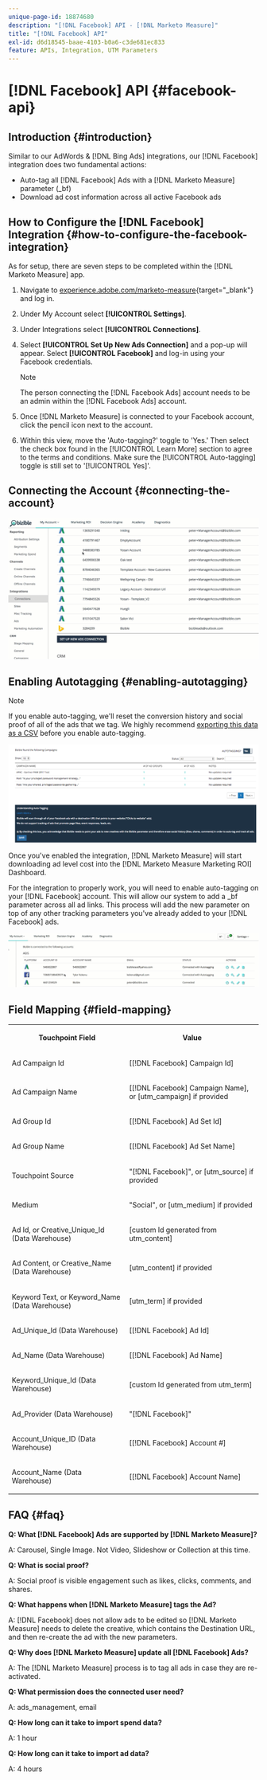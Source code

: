 ```yaml
---
unique-page-id: 18874680
description: "[!DNL Facebook] API - [!DNL Marketo Measure]"
title: "[!DNL Facebook] API"
exl-id: d6d18545-baae-4103-b0a6-c3de681ec833
feature: APIs, Integration, UTM Parameters
---
```

# [!DNL Facebook] API {#facebook-api}

## Introduction {#introduction}

Similar to our AdWords & [!DNL Bing Ads] integrations, our [!DNL Facebook] integration does two fundamental actions:

* Auto-tag all [!DNL Facebook] Ads with a [!DNL Marketo Measure] parameter (_bf)
* Download ad cost information across all active Facebook ads

## How to Configure the [!DNL Facebook] Integration {#how-to-configure-the-facebook-integration}

As for setup, there are seven steps to be completed within the [!DNL Marketo Measure] app.

1. Navigate to [experience.adobe.com/marketo-measure](https://experience.adobe.com/marketo-measure){target="_blank"} and log in.
1. Under My Account select **[!UICONTROL Settings]**.
1. Under Integrations select **[!UICONTROL Connections]**.
1. Select **[!UICONTROL Set Up New Ads Connection]** and a pop-up will appear. Select **[!UICONTROL Facebook]** and log-in using your Facebook credentials.

   >[!NOTE]
   >
   >The person connecting the [!DNL Facebook Ads] account needs to be an admin within the [!DNL Facebook Ads] account.

1. Once [!DNL Marketo Measure] is connected to your Facebook account, click the pencil icon next to the account.
1. Within this view, move the 'Auto-tagging?' toggle to 'Yes.' Then select the check box found in the [!UICONTROL Learn More] section to agree to the terms and conditions. Make sure the [!UICONTROL Auto-tagging] toggle is still set to '[!UICONTROL Yes]'.

## Connecting the Account {#connecting-the-account}

![](assets/1.gif)

## Enabling Autotagging {#enabling-autotagging}

>[!NOTE]
>
>If you enable auto-tagging, we'll reset the conversion history and social proof of all of the ads that we tag. We highly recommend [exporting this data as a CSV](https://www.facebook.com/business/help/205067636197240) before you enable auto-tagging.

![](assets/2-2.png)

Once you've enabled the integration, [!DNL Marketo Measure] will start downloading ad level cost into the [!DNL Marketo Measure Marketing ROI] Dashboard.

For the integration to properly work, you will need to enable auto-tagging on your [!DNL Facebook] account. This will allow our system to add a _bf parameter across all ad links. This process will add the new parameter on top of any other tracking parameters you've already added to your [!DNL Facebook] ads.

![](assets/3.gif)

## Field Mapping {#field-mapping}

<table> 
 <colgroup> 
  <col> 
  <col> 
 </colgroup> 
 <tbody> 
  <tr> 
   <th><p><strong>Touchpoint Field</strong></p></th> 
   <th><p><strong>Value</strong></p></th> 
  </tr> 
  <tr> 
   <td><p>Ad Campaign Id</p></td> 
   <td><p>[[!DNL Facebook] Campaign Id]</p></td> 
  </tr> 
  <tr> 
   <td><p>Ad Campaign Name </p></td> 
   <td><p>[[!DNL Facebook] Campaign Name], or [utm_campaign] if provided</p></td> 
  </tr> 
  <tr> 
   <td><p>Ad Group Id</p></td> 
   <td><p>[[!DNL Facebook] Ad Set Id]</p></td> 
  </tr> 
  <tr> 
   <td><p>Ad Group Name</p></td> 
   <td><p>[[!DNL Facebook] Ad Set Name]</p></td> 
  </tr> 
  <tr> 
   <td><p>Touchpoint Source</p></td> 
   <td><p>"[!DNL Facebook]", or [utm_source] if provided</p></td> 
  </tr> 
  <tr> 
   <td><p>Medium</p></td> 
   <td><p>"Social", or [utm_medium] if provided</p></td> 
  </tr> 
  <tr> 
   <td><p>Ad Id, or Creative_Unique_Id (Data Warehouse)</p></td> 
   <td><p>[custom Id generated from utm_content]</p></td> 
  </tr> 
  <tr> 
   <td><p>Ad Content, or Creative_Name (Data Warehouse)</p></td> 
   <td><p>[utm_content] if provided</p></td> 
  </tr> 
  <tr> 
   <td><p>Keyword Text, or Keyword_Name (Data Warehouse)</p></td> 
   <td><p>[utm_term] if provided</p></td> 
  </tr> 
  <tr> 
   <td><p>Ad_Unique_Id (Data Warehouse)</p></td> 
   <td><p>[[!DNL Facebook] Ad Id]</p></td> 
  </tr> 
  <tr> 
   <td><p>Ad_Name (Data Warehouse)</p></td> 
   <td><p>[[!DNL Facebook] Ad Name]</p></td> 
  </tr> 
  <tr> 
   <td><p>Keyword_Unique_Id (Data Warehouse)</p></td> 
   <td><p>[custom Id generated from utm_term]</p></td> 
  </tr> 
  <tr> 
   <td><p>Ad_Provider (Data Warehouse)</p></td> 
   <td><p>"[!DNL Facebook]"</p></td> 
  </tr> 
  <tr> 
   <td><p>Account_Unique_ID (Data Warehouse)</p></td> 
   <td><p>[[!DNL Facebook] Account #]</p></td> 
  </tr> 
  <tr> 
   <td><p>Account_Name (Data Warehouse)</p></td> 
   <td><p>[[!DNL Facebook] Account Name]</p></td> 
  </tr> 
 </tbody> 
</table>

## FAQ {#faq}

**Q: What [!DNL Facebook] Ads are supported by [!DNL Marketo Measure]?**

A: Carousel, Single Image. Not Video, Slideshow or Collection at this time.

**Q: What is social proof?**

A: Social proof is visible engagement such as likes, clicks, comments, and shares.

**Q: What happens when [!DNL Marketo Measure] tags the Ad?**

A: [!DNL Facebook] does not allow ads to be edited so [!DNL Marketo Measure] needs to delete the creative, which contains the Destination URL, and then re-create the ad with the new parameters.

**Q: Why does [!DNL Marketo Measure] update all [!DNL Facebook] Ads?**

A: The [!DNL Marketo Measure] process is to tag all ads in case they are re-activated.

**Q: What permission does the connected user need?**

A: ads_management, email

**Q: How long can it take to import spend data?**

A: 1 hour

**Q: How long can it take to import ad data?**

A: 4 hours
